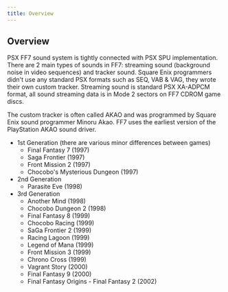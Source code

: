 ```yaml
---
title: Overview
---
```


## Overview

PSX FF7 sound system is tightly connected with PSX SPU implementation. There are 2 main types of sounds in FF7: streaming sound (background noise in video sequences) and tracker sound. Square Enix programmers didn't use any standard PSX formats such as SEQ, VAB & VAG, they wrote their own custom tracker. Streaming sound is standard PSX XA-ADPCM format, all sound streaming data is in Mode 2 sectors on FF7 CDROM game discs.

The custom tracker is often called AKAO and was programmed by Square Enix sound programmer Minoru Akao. FF7 uses the earliest version of the PlayStation AKAO sound driver.

-   1st Generation (there are various minor differences between games)
    -   Final Fantasy 7 (1997)
    -   Saga Frontier (1997)
    -   Front Mission 2 (1997)
    -   Chocobo's Mysterious Dungeon (1997)
-   2nd Generation
    -   Parasite Eve (1998)
-   3rd Generation
    -   Another Mind (1998)
    -   Chocobo Dungeon 2 (1998)
    -   Final Fantasy 8 (1999)
    -   Chocobo Racing (1999)
    -   SaGa Frontier 2 (1999)
    -   Racing Lagoon (1999)
    -   Legend of Mana (1999)
    -   Front Mission 3 (1999)
    -   Chrono Cross (1999)
    -   Vagrant Story (2000)
    -   Final Fantasy 9 (2000)
    -   Final Fantasy Origins - Final Fantasy 2 (2002)
